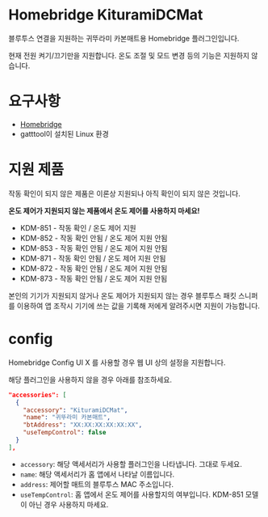 # Homebridge KituramiDCMat
블루투스 연결을 지원하는 귀뚜라미 카본매트용 Homebridge 플러그인입니다.

현재 전원 켜기/끄기만을 지원합니다. 온도 조절 및 모드 변경 등의 기능은 지원하지 않습니다.

# 요구사항
* [Homebridge](https://homebridge.io/)
* gatttool이 설치된 Linux 환경

# 지원 제품
작동 확인이 되지 않은 제품은 이론상 지원되나 아직 확인이 되지 않은 것입니다.

**온도 제어가 지원되지 않는 제품에서 온도 제어를 사용하지 마세요!**

* KDM-851 - 작동 확인 / 온도 제어 지원
* KDM-852 - 작동 확인 안됨 / 온도 제어 지원 안됨
* KDM-853 - 작동 확인 안됨 / 온도 제어 지원 안됨
* KDM-871 - 작동 확인 안됨 / 온도 제어 지원 안됨
* KDM-872 - 작동 확인 안됨 / 온도 제어 지원 안됨
* KDM-873 - 작동 확인 안됨 / 온도 제어 지원 안됨

본인의 기기가 지원되지 않거나 온도 제어가 지원되지 않는 경우 블루투스 패킷 스니퍼를 이용하여
앱 조작시 기기에 쓰는 값을 기록해 저에게 알려주시면 지원이 가능합니다.

# config
Homebridge Config UI X 를 사용할 경우 웹 UI 상의 설정을 지원합니다.

해당 플러그인을 사용하지 않을 경우 아래를 참조하세요.

```json
"accessories": [
  {
    "accessory": "KituramiDCMat",
    "name": "귀뚜라미 카본매트",
    "btAddress": "XX:XX:XX:XX:XX:XX",
    "useTempControl": false
  }
],
```

* ```accessory```: 해당 액세서리가 사용할 플러그인을 나타냅니다. 그대로 두세요.
* ```name```: 해당 액세서리가 홈 앱에서 나타날 이름입니다.
* ```address```: 제어할 매트의 블루투스 MAC 주소입니다.
* ```useTempControl```: 홈 앱에서 온도 제어를 사용할지의 여부입니다. KDM-851 모델이 아닌 경우 사용하지 마세요.